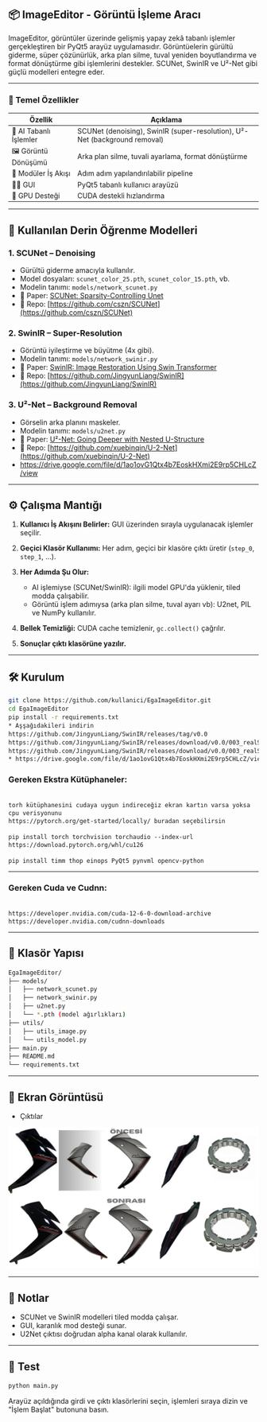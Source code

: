 ## 📦 ImageEditor - Görüntü İşleme Aracı

ImageEditor, görüntüler üzerinde gelişmiş yapay zekâ tabanlı işlemler gerçekleştiren bir PyQt5 arayüz uygulamasıdır. Görüntüelerin gürültü giderme, süper çözünürlük, arka plan silme, tuval yeniden boyutlandırma ve format dönüştürme gibi işlemlerini destekler. SCUNet, SwinIR ve U²-Net gibi güçlü modelleri entegre eder.

---

### 🚀 Temel Özellikler

| Özellik                | Açıklama                                                                   |
| ---------------------- | -------------------------------------------------------------------------- |
| 🧠 AI Tabanlı İşlemler | SCUNet (denoising), SwinIR (super-resolution), U²-Net (background removal) |
| 🖼️ Görüntü Dönüşümü   | Arka plan silme, tuvali ayarlama, format dönüştürme                        |
| 🧹 Modüler İş Akışı    | Adım adım yapılandırılabilir pipeline                                      |
| 🧑‍💻 GUI              | PyQt5 tabanlı kullanıcı arayüzü                                            |
| 🧠 GPU Desteği         | CUDA destekli hızlandırma                                                  |

---

## 🧠 Kullanılan Derin Öğrenme Modelleri

### 1. **SCUNet** – Denoising

* Gürültü giderme amacıyla kullanılır.
* Model dosyaları: `scunet_color_25.pth`, `scunet_color_15.pth`, vb.
* Modelin tanımı: `models/network_scunet.py`
* 📄 Paper: [SCUNet: Sparsity-Controlling Unet](https://arxiv.org/abs/2107.11906)
* 🔗 Repo: [https://github.com/cszn/SCUNet](https://github.com/cszn/SCUNet)

### 2. **SwinIR** – Super-Resolution

* Görüntü iyileştirme ve büyütme (4x gibi).
* Modelin tanımı: `models/network_swinir.py`
* 📄 Paper: [SwinIR: Image Restoration Using Swin Transformer](https://arxiv.org/abs/2108.10257)
* 🔗 Repo: [https://github.com/JingyunLiang/SwinIR](https://github.com/JingyunLiang/SwinIR)

### 3. **U²-Net** – Background Removal

* Görselin arka planını maskeler.
* Modelin tanımı: `models/u2net.py`
* 📄 Paper: [U²-Net: Going Deeper with Nested U-Structure](https://arxiv.org/abs/2005.09007)
* 🔗 Repo: [https://github.com/xuebinqin/U-2-Net](https://github.com/xuebinqin/U-2-Net)
* https://drive.google.com/file/d/1ao1ovG1Qtx4b7EoskHXmi2E9rp5CHLcZ/view 

---

## ⚙️ Çalışma Mantığı

1. **Kullanıcı İş Akışını Belirler:** GUI üzerinden sırayla uygulanacak işlemler seçilir.
2. **Geçici Klasör Kullanımı:** Her adım, geçici bir klasöre çıktı üretir (`step_0`, `step_1`, ...).
3. **Her Adımda Şu Olur:**

   * AI işlemiyse (SCUNet/SwinIR): ilgili model GPU'da yüklenir, tiled modda çalışabilir.
   * Görüntü işlem adımıysa (arka plan silme, tuval ayarı vb): U2net, PIL ve NumPy kullanılır.
4. **Bellek Temizliği:** CUDA cache temizlenir, `gc.collect()` çağrılır.
5. **Sonuçlar çıktı klasörüne yazılır.**

---

## 🛠️ Kurulum

```bash
git clone https://github.com/kullanici/EgaImageEditor.git
cd EgaImageEditor
pip install -r requirements.txt
* Aşşağıdakileri indirin
https://github.com/JingyunLiang/SwinIR/releases/tag/v0.0
https://github.com/JingyunLiang/SwinIR/releases/download/v0.0/003_realSR_BSRGAN_DFO_s64w8_SwinIR-M_x4_GAN.pth
https://github.com/JingyunLiang/SwinIR/releases/download/v0.0/003_realSR_BSRGAN_DFOWMFC_s64w8_SwinIR-L_x4_GAN.pth
* https://drive.google.com/file/d/1ao1ovG1Qtx4b7EoskHXmi2E9rp5CHLcZ/view 
```


### Gereken Ekstra Kütüphaneler:

```

torh kütüphanesini cudaya uygun indireceğiz ekran kartın varsa yoksa cpu verisyonunu
https://pytorch.org/get-started/locally/ buradan seçebilirsin

pip install torch torchvision torchaudio --index-url https://download.pytorch.org/whl/cu126

pip install timm thop einops PyQt5 pynvml opencv-python
```

---



### Gereken Cuda ve Cudnn:

```Uyumu seçenkleri seçip kurun

https://developer.nvidia.com/cuda-12-6-0-download-archive
https://developer.nvidia.com/cudnn-downloads
```

---


## 📁 Klasör Yapısı

```bash
EgaImageEditor/
├── models/
│   ├── network_scunet.py
│   ├── network_swinir.py
│   ├── u2net.py
│   └── *.pth (model ağırlıkları)
├── utils/
│   ├── utils_image.py
│   └── utils_model.py
├── main.py
├── README.md
└── requirements.txt
```

---

## 📸 Ekran Görüntüsü

* Çıktılar
<img src="/prepare.png" width="900px"/> 

---

## 📌 Notlar

* SCUNet ve SwinIR modelleri tiled modda çalışar.
* GUI, karanlık mod desteği sunar.
* U2Net çıktısı doğrudan alpha kanal olarak kullanılır.

---

## 🧪 Test

```bash
python main.py
```

Arayüz açıldığında girdi ve çıktı klasörlerini seçin, işlemleri sıraya dizin ve "İşlem Başlat" butonuna basın.
